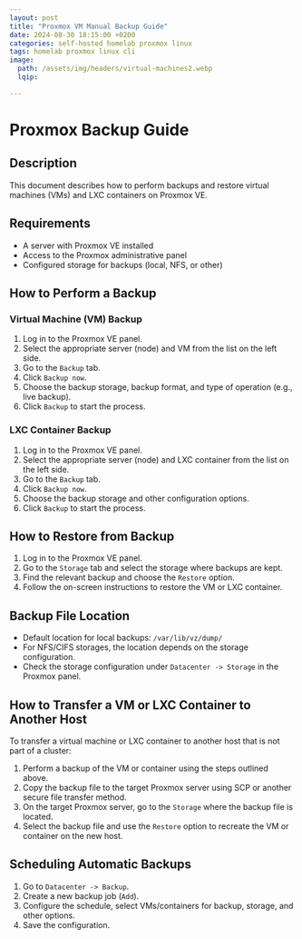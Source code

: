 ```yaml
---
layout: post
title: "Proxmox VM Manual Backup Guide"
date: 2024-08-30 18:15:00 +0200
categories: self-hosted homelab proxmox linux
tags: homelab proxmox linux cli
image:
  path: /assets/img/headers/virtual-machines2.webp
  lqip: 

---
```


Proxmox Backup Guide
====================

Description
-----------

This document describes how to perform backups and restore virtual machines (VMs) and LXC containers on Proxmox VE.

Requirements
------------

*   A server with Proxmox VE installed
*   Access to the Proxmox administrative panel
*   Configured storage for backups (local, NFS, or other)

How to Perform a Backup
-----------------------

### Virtual Machine (VM) Backup

1.  Log in to the Proxmox VE panel.
2.  Select the appropriate server (node) and VM from the list on the left side.
3.  Go to the `Backup` tab.
4.  Click `Backup now`.
5.  Choose the backup storage, backup format, and type of operation (e.g., live backup).
6.  Click `Backup` to start the process.

### LXC Container Backup

1.  Log in to the Proxmox VE panel.
2.  Select the appropriate server (node) and LXC container from the list on the left side.
3.  Go to the `Backup` tab.
4.  Click `Backup now`.
5.  Choose the backup storage and other configuration options.
6.  Click `Backup` to start the process.

How to Restore from Backup
--------------------------

1.  Log in to the Proxmox VE panel.
2.  Go to the `Storage` tab and select the storage where backups are kept.
3.  Find the relevant backup and choose the `Restore` option.
4.  Follow the on-screen instructions to restore the VM or LXC container.

Backup File Location
--------------------

*   Default location for local backups: `/var/lib/vz/dump/`
*   For NFS/CIFS storages, the location depends on the storage configuration.
*   Check the storage configuration under `Datacenter -> Storage` in the Proxmox panel.

How to Transfer a VM or LXC Container to Another Host
-----------------------------------------------------

To transfer a virtual machine or LXC container to another host that is not part of a cluster:

1.  Perform a backup of the VM or container using the steps outlined above.
2.  Copy the backup file to the target Proxmox server using SCP or another secure file transfer method.
3.  On the target Proxmox server, go to the `Storage` where the backup file is located.
4.  Select the backup file and use the `Restore` option to recreate the VM or container on the new host.

Scheduling Automatic Backups
----------------------------

1.  Go to `Datacenter -> Backup`.
2.  Create a new backup job (`Add`).
3.  Configure the schedule, select VMs/containers for backup, storage, and other options.
4.  Save the configuration.